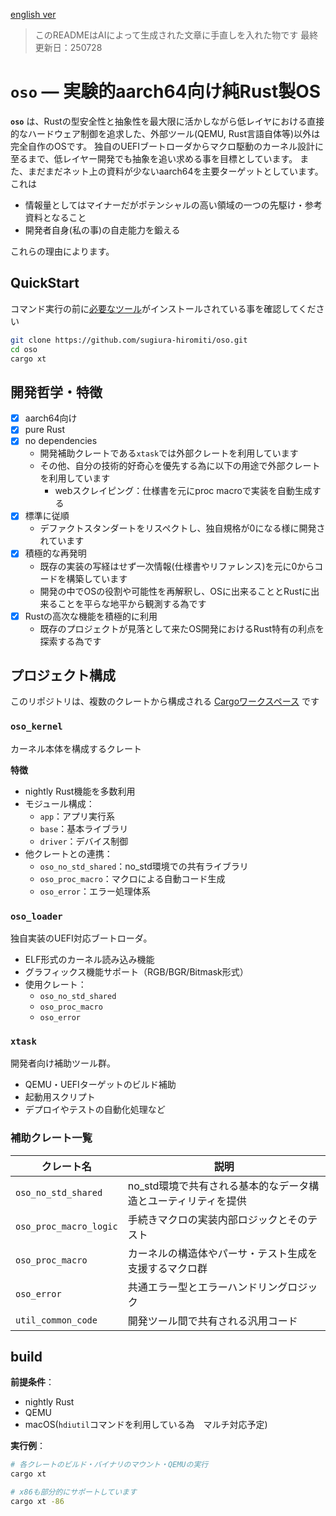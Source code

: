 [english ver](README-en.md)

> このREADMEはAIによって生成された文章に手直しを入れた物です
> 最終更新日：250728

# `oso` — 実験的aarch64向け純Rust製OS

**`oso`** は、Rustの型安全性と抽象性を最大限に活かしながら低レイヤにおける直接的なハードウェア制御を追求した、外部ツール(QEMU, Rust言語自体等)以外は完全自作のOSです。
独自のUEFIブートローダからマクロ駆動のカーネル設計に至るまで、低レイヤー開発でも抽象を追い求める事を目標としています。
また、まだまだネット上の資料が少ないaarch64を主要ターゲットとしています。
これは

- 情報量としてはマイナーだがポテンシャルの高い領域の一つの先駆け・参考資料となること
- 開発者自身(私の事)の自走能力を鍛える

これらの理由によります。

## QuickStart

コマンド実行の前に[必要なツール](#build)がインストールされている事を確認してください

```bash
git clone https://github.com/sugiura-hiromiti/oso.git
cd oso
cargo xt
```

## 開発哲学・特徴

- [x] aarch64向け
- [x] pure Rust
- [x] no dependencies
  - 開発補助クレートである`xtask`では外部クレートを利用しています
  - その他、自分の技術的好奇心を優先する為に以下の用途で外部クレートを利用しています
    - webスクレイピング：仕様書を元にproc macroで実装を自動生成する
- [x] 標準に従順
  - デファクトスタンダートをリスペクトし、独自規格が0になる様に開発されています
- [x] 積極的な再発明
  - 既存の実装の写経はせず一次情報(仕様書やリファレンス)を元に0からコードを構築しています
  - 開発の中でOSの役割や可能性を再解釈し、OSに出来ることとRustに出来ることを平らな地平から観測する為です
- [x] Rustの高次な機能を積極的に利用
  - 既存のプロジェクトが見落として来たOS開発におけるRust特有の利点を探索する為です

## プロジェクト構成

このリポジトリは、複数のクレートから構成される [Cargoワークスペース](https://doc.rust-lang.org/book/ch14-03-cargo-workspaces.html) です

### `oso_kernel`

カーネル本体を構成するクレート

**特徴**

- nightly Rust機能を多数利用
- モジュール構成：
  - `app`：アプリ実行系
  - `base`：基本ライブラリ
  - `driver`：デバイス制御
- 他クレートとの連携：
  - `oso_no_std_shared`：no_std環境での共有ライブラリ
  - `oso_proc_macro`：マクロによる自動コード生成
  - `oso_error`：エラー処理体系

### `oso_loader`

独自実装のUEFI対応ブートローダ。

- ELF形式のカーネル読み込み機能
- グラフィックス機能サポート（RGB/BGR/Bitmask形式）
- 使用クレート：
  - `oso_no_std_shared`
  - `oso_proc_macro`
  - `oso_error`

### `xtask`

開発者向け補助ツール群。

- QEMU・UEFIターゲットのビルド補助
- 起動用スクリプト
- デプロイやテストの自動化処理など

### 補助クレート一覧

| クレート名             | 説明                                                              |
| ---------------------- | ----------------------------------------------------------------- |
| `oso_no_std_shared`    | no_std環境で共有される基本的なデータ構造とユーティリティを提供    |
| `oso_proc_macro_logic` | 手続きマクロの実装内部ロジックとそのテスト                        |
| `oso_proc_macro`       | カーネルの構造体やパーサ・テスト生成を支援するマクロ群            |
| `oso_error`            | 共通エラー型とエラーハンドリングロジック                          |
| `util_common_code`     | 開発ツール間で共有される汎用コード                                |

## build

**前提条件**：

- nightly Rust
- QEMU
- macOS(`hdiutil`コマンドを利用している為　マルチ対応予定)

**実行例**：

```bash
# 各クレートのビルド・バイナリのマウント・QEMUの実行
cargo xt

# x86も部分的にサポートしています
cargo xt -86
```
